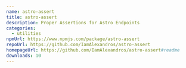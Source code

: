 ```yaml
---
name: astro-assert
title: astro-assert
description: Proper Assertions for Astro Endpoints
categories:
  - utilities
npmUrl: https://www.npmjs.com/package/astro-assert
repoUrl: https://github.com/IamAlexandros/astro-assert
homepageUrl: https://github.com/IamAlexandros/astro-assert#readme
downloads: 10
---
```

